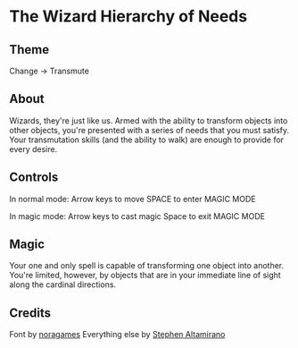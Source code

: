 # The Wizard Hierarchy of Needs

## Theme
Change -> Transmute

## About

Wizards, they're just like us. Armed with the ability to transform objects into other objects, you're presented with a series of needs that you must satisfy. Your transmutation skills (and the ability to walk) are enough to provide for every desire.

## Controls

In normal mode:
Arrow keys to move
SPACE to enter MAGIC MODE

In magic mode:
Arrow keys to cast magic
Space to exit MAGIC MODE

## Magic

Your one and only spell is capable of transforming one object into another. You're limited, however, by objects that are in your immediate line of sight along the cardinal directions.

## Credits

Font by [noragames](http://noragames.com/)
Everything else by [Stephen Altamirano](http://evilrobotstuff.com)
